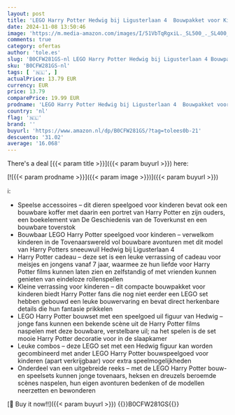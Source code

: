 ```yaml
---
layout: post
title: 'LEGO Harry Potter Hedwig bij Ligusterlaan 4  Bouwpakket voor Kinderen met Bouwbare Speelgoed Uil Dieren Figuur  Rollenspellen Cadeau voor Jongens en Meisjes van 7 jaar en Ouder 76425'
date: 2024-11-08 13:50:46
image: 'https://m.media-amazon.com/images/I/51VbTqRgxiL._SL500_._SL400_.jpg'
comments: true
category: ofertas
author: 'tole.es'
slug: 'B0CFW281GS-nl LEGO Harry Potter Hedwig bij Ligusterlaan 4 Bouwpakket...'
sku: 'B0CFW281GS-nl'
tags: [ '🇳🇱', ]
actualPrice: 13.79 EUR
currency: EUR
price: 13.79
comparePrice: 19.99 EUR
prodname: 'LEGO Harry Potter Hedwig bij Ligusterlaan 4  Bouwpakket voor Kinderen met Bouwbare Speelgoed Uil Dieren Figuur  Rollenspellen Cadeau voor Jongens en Meisjes van 7 jaar en Ouder 76425'
country: 'nl'
flag: '🇳🇱'
brand: ''
buyurl: 'https://www.amazon.nl/dp/B0CFW281GS/?tag=tolees0b-21'
descuento: '31.02'
average: '16.068'
---
```


There's a deal [{{< param title >}}]({{< param buyurl >}})  here:

[![{{< param prodname >}}]({{< param image >}})]({{< param buyurl >}})

ℹ️:

- Speelse accessoires – dit dieren speelgoed voor kinderen bevat ook een bouwbare koffer met daarin een portret van Harry Potter en zijn ouders, een boekelement van De Geschiedenis van de Toverkunst en een bouwbare toverstok
- Bouwbaar LEGO Harry Potter speelgoed voor kinderen – verwelkom kinderen in de Tovenaarswereld vol bouwbare avonturen met dit model van Harry Potters sneeuwuil Hedwig bij Ligusterlaan 4
- Harry Potter cadeau – deze set is een leuke verrassing of cadeau voor meisjes en jongens vanaf 7 jaar, waarmee ze hun liefde voor Harry Potter films kunnen laten zien en zelfstandig of met vrienden kunnen genieten van eindeloze rollenspellen
- Kleine verrassing voor kinderen – dit compacte bouwpakket voor kinderen biedt Harry Potter fans die nog niet eerder een LEGO set hebben gebouwd een leuke bouwervaring en bevat direct herkenbare details die hun fantasie prikkelen
- LEGO Harry Potter bouwset met een speelgoed uil figuur van Hedwig – jonge fans kunnen een bekende scène uit de Harry Potter films naspelen met deze bouwbare, verstelbare uil; na het spelen is de set mooie Harry Potter decoratie voor in de slaapkamer
- Leuke combos – deze LEGO set met een Hedwig figuur kan worden gecombineerd met ander LEGO Harry Potter bouwspeelgoed voor kinderen (apart verkrijgbaar) voor extra speelmogelijkheden
- Onderdeel van een uitgebreide reeks – met de LEGO Harry Potter bouw- en speelsets kunnen jonge tovenaars, heksen en dreuzels beroemde scènes naspelen, hun eigen avonturen bedenken of de modellen neerzetten en bewonderen

[🛒 Buy it now!!]({{< param buyurl >}})
{{<world>}}B0CFW281GS{{</world>}}
